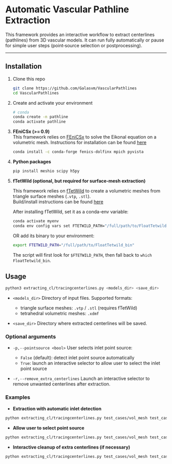 # Automatic Vascular Pathline Extraction

This framework provides an interactive workflow to extract centerlines (pathlines) from 3D vascular models. It can run fully automatically or pause for simple user steps (point‑source selection or postprocessing).

---

## Installation

1. Clone this repo  
   ```bash
   git clone https://github.com/Galasvm/VascularPathlines
   cd VascularPathlines
   ```
2. Create and activate your environment
    ```bash
    # conda
    conda create -n pathline
    conda activate pathline
    ```
3. **FEniCSx (>= 0.9)**  
   This framework relies on [FEniCSx](https://fenicsproject.org/) to solve the Eikonal equation on a volumetric mesh. Instructions for installation can be found [here](https://fenicsproject.org/download/)

    ```bash
    conda install -c conda-forge fenics-dolfinx mpich pyvista
    ```
4. **Python packages**  
    ```bash
    pip install meshio scipy h5py
    ```
3. **fTetWild (optional, but required for surface‑mesh extraction)**  

    This framework relies on [fTetWild](https://github.com/wildmeshing/fTetWild) to create a volumetric meshes from triangle surface meshes (`.vtp`, `.stl`).  
    Build/install instructions can be found [here](https://github.com/wildmeshing/fTetWild)

    After installing fTetWild, set it as a conda-env variable:

    ```bash
    conda activate myenv
    conda env config vars set FTETWILD_PATH="/full/path/to/FloatTetwild_bin"
    ```
    
    OR add its binary to your environment:

    ```bash
    export FTETWILD_PATH="/full/path/to/FloatTetwild_bin"
    ```

    The script will first look for `$FTETWILD_PATH`, then fall back to `which FloatTetwild_bin`.

## Usage

```bash
python3 extracting_cl/tracingcenterlines.py <models_dir> <save_dir>
```

* `<models_dir>`
  Directory of input files. Supported formats:

  * triangle surface meshes: `.vtp` / `.stl` (requires fTetWild)
  * tetrahedral volumetric meshes: `.xdmf`

* `<save_dir>`
  Directory where extracted centerlines will be saved.

### Optional arguments

* `-p,--pointsource <bool>`
  User selects inlet point source:

  * `False` (default): detect inlet point source automatically
  * `True`: launch an interactive selector to allow user to select the inlet point source

* `-r,--remove_extra_centerlines`
  Launch an interactive selector to remove unwanted centerlines after extraction.

### Examples

* **Extraction with automatic inlet detection**
```bash
python extracting_cl/tracingcenterlines.py test_cases/vol_mesh test_cases/results/AutomaticDetection
````

* **Allow user to select point source**
```bash
python extracting_cl/tracingcenterlines.py test_cases/vol_mesh test_cases/results/UserSelected -p True
````

* **Interactive cleanup of extra centerlines (if necessary)**
```bash
python extracting_cl/tracingcenterlines.py test_cases/vol_mesh test_cases/results/UserSelected -p True -r
````
